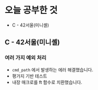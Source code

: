 # 오늘 공부한 것

- C - 42서울(미니셸)

## C - 42서울(미니셸)

### 여러 가지 예외 처리

- `cmd_path` 에서 발생하는 에러 해결했습니다.
- 평가지 기반 테스트
- 내장 매크로를 ft 함수로 치환했습니다.

